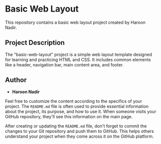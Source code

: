 # Basic Web Layout

This repository contains a basic web layout project created by Haroon Nadir.

## Project Description

The "basic-web-layout" project is a simple web layout template designed for learning and practicing HTML and CSS. It includes common elements like a header, navigation bar, main content area, and footer.

## Author

- **Haroon Nadir**

Feel free to customize the content according to the specifics of your project. The `README.md` file is often used to provide essential information about the project, its purpose, and how to use it. When someone visits your GitHub repository, they'll see this information on the main page.

After creating or updating the `README.md` file, don't forget to commit the changes to your Git repository and push them to GitHub. This helps others understand your project when they come across it on the GitHub platform.
